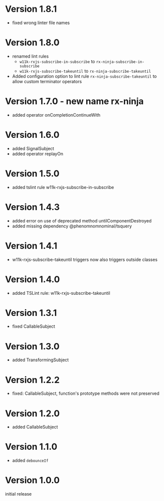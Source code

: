 
# Version 1.8.1

- fixed wrong linter file names


# Version 1.8.0

- renamed lint rules
    - `w11k-rxjs-subscribe-in-subscribe` to `rx-ninja-subscribe-in-subscribe`
    - `w11k-rxjs-subscribe-takeuntil` to `rx-ninja-subscribe-takeuntil`
- Added configuration option to lint rule `rx-ninja-subscribe-takeuntil` to allow custom terminator operators 


# Version 1.7.0 - new name rx-ninja

- added operator onCompletionContinueWith

# Version 1.6.0

- added SignalSubject
- added operator replayOn


# Version 1.5.0

- added tslint rule w11k-rxjs-subscribe-in-subscribe


# Version 1.4.3

- added error on use of deprecated method untilComponentDestroyed 
- added missing dependency @phenomnomnominal/tsquery


# Version 1.4.1

- w11k-rxjs-subscribe-takeuntil triggers now also triggers outside classes


# Version 1.4.0

- added TSLint rule: w11k-rxjs-subscribe-takeuntil


# Version 1.3.1

- fixed CallableSubject


# Version 1.3.0

- added TransformingSubject


# Version 1.2.2

- fixed: CallableSubject, function's prototype methods were not preserved


# Version 1.2.0

- added CallableSubject


# Version 1.1.0

- added `debounceIf`


# Version 1.0.0

initial release
